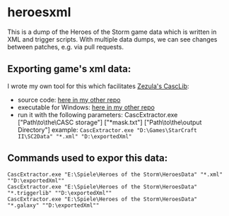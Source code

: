 # heroesxml
This is a dump of the Heroes of the Storm game data which is written in XML and trigger scripts. With multiple data dumps, we can see changes between patches, e.g. via pull requests.

## Exporting game's xml data:

I wrote my own tool for this which facilitates [Zezula's CascLib](https://github.com/ladislav-zezula/CascLib):
- source code: [here in my other repo](https://github.com/Ahli/Galaxy-Observer-UI/tree/main/tools/CascExtractor/CascExtractor)
- executable for Windows: [here in my other repo](https://github.com/Ahli/Galaxy-Observer-UI/tree/main/tools/plugins/casc)
- run it with the following parameters:
    CascExtractor.exe ["Path\to\the\CASC storage"] ["*mask.txt"] ["Path\to\the\output Directory"]
    example: `CascExtractor.exe "D:\Games\StarCraft II\SC2Data" "*.xml" "D:\exportedXml"`

## Commands used to expor this data:
    CascExtractor.exe "E:\Spiele\Heroes of the Storm\HeroesData" "*.xml" ""D:\exportedXml""
    CascExtractor.exe "E:\Spiele\Heroes of the Storm\HeroesData" "*.triggerlib" ""D:\exportedXml""
    CascExtractor.exe "E:\Spiele\Heroes of the Storm\HeroesData" "*.galaxy" ""D:\exportedXml""
